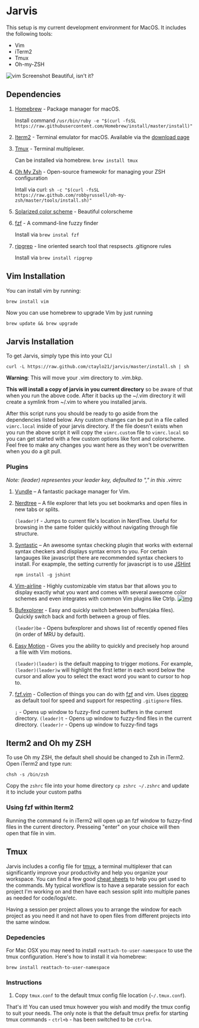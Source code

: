 # Jarvis
This setup is my current development environment for MacOS. It includes the following tools:

- Vim
- iTerm2
- Tmux
- Oh-my-ZSH

<img src="http://i.imgur.com/QkN0bpN.png" title="vim Screenshot"/></a>
Beautiful, isn't it?

## Dependencies
1. [Homebrew](https://brew.sh/) - Package manager for macOS.

    Install command `/usr/bin/ruby -e "$(curl -fsSL https://raw.githubusercontent.com/Homebrew/install/master/install)"`

2. [Iterm2](https://www.iterm2.com/) - Terminal emulator for macOS. Available via the [download page](https://www.iterm2.com/downloads.html)
3. [Tmux](https://github.com/tmux/tmux/wiki) - Terminal multiplexer.

   Can be installed via homebrew. `brew install tmux`

4. [Oh My Zsh](https://github.com/robbyrussell/oh-my-zsh) - Open-source framewokr for managing your ZSH configuration

   Intall via curl: `sh -c "$(curl -fsSL https://raw.github.com/robbyrussell/oh-my-zsh/master/tools/install.sh)"`

5. [Solarized color scheme](http://ethanschoonover.com/solarized/vim-colors-solarized) - Beautiful colorscheme
6. [fzf](https://github.com/junegunn/fzf#installation) - A command-line fuzzy finder

   Install via `brew instal fzf`

7. [ripgrep](https://github.com/BurntSushi/ripgrep) - line oriented search tool that respsects .gitignore rules

   Install via `brew install ripgrep`

## Vim Installation
You can install vim by running:

```
brew install vim
```

Now you can use homebrew to upgrade Vim by just running
```
brew update && brew upgrade
```

## Jarvis Installation
To get Jarvis, simply type this into your CLI

`curl -L https://raw.github.com/ctaylo21/jarvis/master/install.sh | sh`

**Warning**: This will move your .vim directory to .vim.bkp.

**This will install a copy of jarvis in you current directory** so be aware of that when you run the above code.
After it backs up the ~/.vim directory it will create a symlink from ~/.vim to where you installed jarvis.

After this script runs you should be ready to go aside from the dependencies listed below. Any custom changes can be put in a file called `vimrc.local` inside of your jarvis directory. If the file doesn't exists when you run the above script it will copy the `vimrc.custom` file to `vimrc.local` so you can get started with a few custom options like font and colorscheme. Feel free to make any changes you want here as they won't be overwritten when you do a git pull.

### Plugins
*Note: (leader) representes your leader key, defaulted to "," in this .vimrc*
1. [Vundle](https://github.com/gmarik/vundle">Vundle) – A fantastic package manager for Vim.
2. [Nerdtree](https://github.com/scrooloose/nerdtree) – A file explorer that lets you set bookmarks and open files in new tabs or splits.

   `(leader)f` - Jumps to current file's location in NerdTree. Useful for browsing in the same folder quickly without navigating through file structure.

3. [Syntastic](https://github.com/scrooloose/syntastic) – An awesome syntax checking plugin that works with external syntax checkers and displays syntax errors to you. For certain langauges like javascript there are recommended syntax checkers to install. For exapmple, the setting currently for javascript is to use [JSHint](http://jshint.com/)

   ```
   npm install -g jshint
   ```
4. [Vim-airline](https://github.com/bling/vim-airline) - Highly customizable vim status bar that allows you to display exactly what you want and comes with several awesome color schemes and even integrates with common Vim plugins like Ctrlp.
<a href="https://github.com/bling/vim-airline/wiki/screenshots/demo.gif" target="_blank"><img src="https://github.com/bling/vim-airline/wiki/screenshots/demo.gif" alt="img" style="max-width:100%;"></a>
5. [Bufexplorer](https://github.com/corntrace/bufexplorer) - Easy and quickly switch between buffers(aka files). Quickly switch back and forth between a group of files.

   `(leader)be` - Opens bufexplorer and shows list of recently opened files (in order of MRU by default).

6. [Easy Motion](https://github.com/Lokaltog/vim-easymotion) - Gives you the ability to quickly and precisely hop around a file with Vim motions.

   `(leader)(leader)` is the default mapping to trigger motions. For example, `(leader)(leader)w` will highlight the first letter in each word below the cursor and allow you to select the exact word you want to cursor to hop to.
7. [fzf.vim](https://github.com/junegunn/fzf.vim) - Collection of things you can do with [fzf](https://github.com/junegunn/fzf) and vim. Uses [ripgrep](https://github.com/BurntSushi/ripgrep) as default tool for speed and support for respecting `.gitignore` files.

   `;` - Opens up window to fuzzy-find current buffers in the current directory.
   `(leader)t` - Opens up window to fuzzy-find files in the current directory.
   `(leader)r` - Opens up window to fuzzy-find tags

## Iterm2 and Oh my ZSH
To use Oh my ZSH, the default shell should be changed to Zsh in iTerm2. Open iTerm2 and type run:

```
chsh -s /bin/zsh
```
Copy the `zshrc` file into your home directory `cp zshrc ~/.zshrc` and update it to include your custom paths

### Using fzf within Iterm2

Running the command `fe` in iTerm2 will open up an fzf window to fuzzy-find files in the current directory. Presseing "enter" on your choice will then open that file in vim.

## Tmux
Jarvis includes a config file for <a href="http://tmux.sourceforge.net/">tmux</a>, a terminal multiplexer that can significantly improve your productivity and help you organize your workspace. You can find a few good <a href="https://gist.github.com/MohamedAlaa/2961058">cheat sheets</a> to help you get used to the commands. My typical workflow is to have a separate session for each project I'm working on and then have each session split into multiple panes as needed for code/logs/etc.

Having a session per project allows you to arrange the window for each project as you need it and not have to open files from different projects into the same window.

### Depedencies
For Mac OSX you may need to install `reattach-to-user-namespace` to use the tmux configuration. Here's how to install it via homebrew:

```
brew install reattach-to-user-namespace
```

### Instructions
1. Copy `tmux.conf` to the default tmux config file location (`~/.tmux.conf`).

That's it! You can used tmux however you wish and modify the tmux config to suit your needs. The only note is that the default tmux prefix for starting tmux commands - `ctrl+b` - has been switched to be `ctrl+a`.
